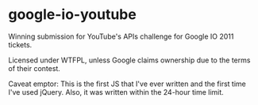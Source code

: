 google-io-youtube
=================

Winning submission for YouTube's APIs challenge for Google IO 2011 tickets.

Licensed under WTFPL, unless Google claims ownership due to the terms of their contest.

Caveat emptor: This is the first JS that I've ever written and the first time I've used jQuery. Also, it was written within the 24-hour time limit.
